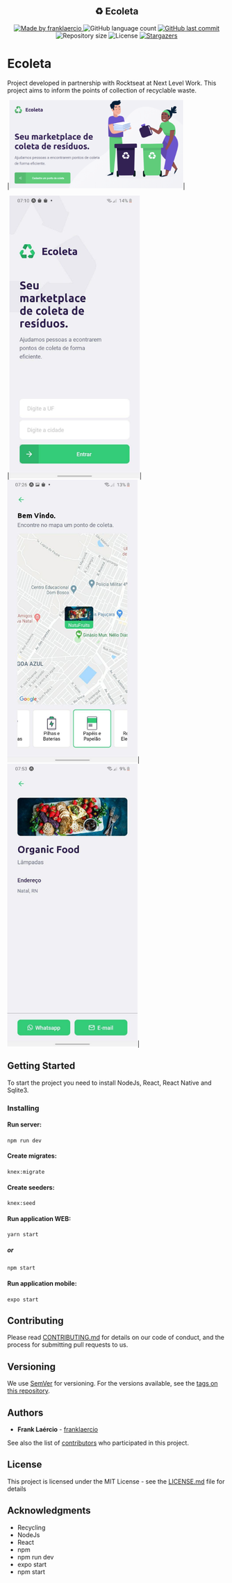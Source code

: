 <h2 align="center"> 
	♻ Ecoleta
</h1>

<p align="center">
  <a href="https://www.linkedin.com/in/frank-laercio/">
    <img alt="Made by franklaercio" src="https://img.shields.io/badge/Likedin-Made%20by%20franklaercio-blue">
  </a>
  
  <img alt="GitHub language count" src="https://img.shields.io/github/languages/count/franklaercio/Ecoleta?color=%2304D361">
  
  <a href="https://github.com/franklaercio/Ecoleta/commits/master">
    <img alt="GitHub last commit" src="https://img.shields.io/github/last-commit/franklaercio/Ecoleta">
  </a>
  
  <img alt="Repository size" src="https://img.shields.io/github/repo-size/franklaercio/Ecoleta">

  <img alt="License" src="https://img.shields.io/badge/license-MIT-brightgreen">
   <a href="https://github.com/franklaercio/Ecoleta/stargazers">
    <img alt="Stargazers" src="https://img.shields.io/github/stars/franklaercio/Ecoleta?style=social">
  </a>
</p>

# Ecoleta

Project developed in partnership with Rocktseat at Next Level Work. This project aims to inform the points of collection of recyclable waste.

|<img src="assets/web_1.png" width="400">|

|<img src="assets/mobile_1.jpeg" width="300">|<img src="assets/mobile_2.jpeg" width="300">|<img src="assets/mobile_3.jpeg" width="300">|

## Getting Started

To start the project you need to install NodeJs, React, React Native and Sqlite3.

### Installing

#### Run server: 

```npm run dev```

#### Create migrates:

```knex:migrate```

#### Create seeders:

```knex:seed```

#### Run application WEB:

```yarn start```

##### or 

```npm start```

#### Run application mobile:

```expo start```

## Contributing

Please read [CONTRIBUTING.md](https://gist.github.com/PurpleBooth/b24679402957c63ec426) for details on our code of conduct, and the process for submitting pull requests to us.

## Versioning

We use [SemVer](http://semver.org/) for versioning. For the versions available, see the [tags on this repository](https://github.com/franklaercio/Ecoleta/tags). 

## Authors

* **Frank Laércio** - [franklaercio](https://github.com/franklaercio)

See also the list of [contributors](https://github.com/franklaercio/Ecoleta/contributors) who participated in this project.

## License

This project is licensed under the MIT License - see the [LICENSE.md](LICENSE.md) file for details

## Acknowledgments

* Recycling
* NodeJs
* React
* npm
* npm run dev
* expo start
* npm start

